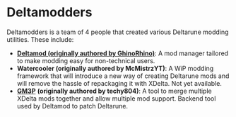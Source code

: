 # Deltamodders
Deltamodders is a team of 4 people that created various Deltarune modding utilities. These include:<br />
- [**Deltamod (originally authored by GhinoRhino)**](https://gamebanana.com/tools/20575): A mod manager tailored to make modding easy for non-technical users.
- **Watercooler (originally authored by McMistrzYT)**: A WiP modding framework that will introduce a new way of creating Deltarune mods and will remove the hassle of repackaging it with XDelta. Not yet available.
- [**GM3P**](https://gamebanana.com/tools/20063) **(originally authored by techy804)**: A tool to merge multiple XDelta mods together and allow multiple mod support. Backend tool used by Deltamod to patch Deltarune.

